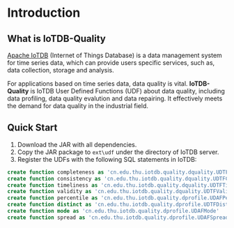 # Introduction

## What is IoTDB-Quality
[Apache IoTDB](https://github.com/apache/iotdb) (Internet of Things Database) is a data management system for time series data, which can provide users specific services, such as, data collection, storage and analysis. 

For applications based on time series data, data quality is vital. 
**IoTDB-Quality** is IoTDB User Defined Functions (UDF) about data quality, including data profiling, data quality evalution and data repairing. 
It effectively meets the demand for data quality in the industrial field.

## Quick Start
1. Download the JAR with all dependencies.
2. Copy the JAR package to `ext\udf` under the directory of IoTDB server.
3. Register the UDFs with the following SQL statements in IoTDB: 

```sql
create function completeness as 'cn.edu.thu.iotdb.quality.dquality.UDTFCompleteness'
create function consistency as 'cn.edu.thu.iotdb.quality.dquality.UDTFConsistency'
create function timeliness as 'cn.edu.thu.iotdb.quality.dquality.UDTFTimeliness'
create function validity as 'cn.edu.thu.iotdb.quality.dquality.UDTFValidity'
create function percentile as 'cn.edu.thu.iotdb.quality.dprofile.UDAFPercentile'
create function distinct as 'cn.edu.thu.iotdb.quality.dprofile.UDTFDistinct'
create function mode as 'cn.edu.thu.iotdb.quality.dprofile.UDAFMode'
create function spread as 'cn.edu.thu.iotdb.quality.dprofile.UDAFSpread'
```

